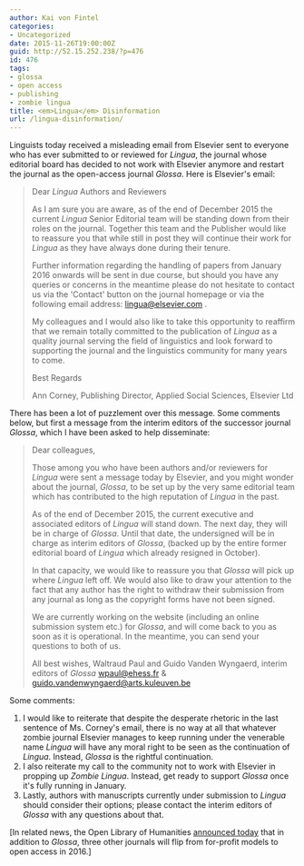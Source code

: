 ```yaml
---
author: Kai von Fintel
categories:
- Uncategorized
date: 2015-11-26T19:00:00Z
guid: http://52.15.252.238/?p=476
id: 476
tags:
- glossa
- open access
- publishing
- zombie lingua
title: <em>Lingua</em> Disinformation
url: /lingua-disinformation/
---
```


Linguists today received a misleading email from Elsevier sent to everyone who has ever submitted to or reviewed for *Lingua*, the journal whose editorial board has decided to not work with Elsevier anymore and restart the journal as the open-access journal *Glossa*. Here is Elsevier's email:

> Dear *Lingua* Authors and Reviewers
>
> As I am sure you are aware, as of the end of December 2015 the current *Lingua* Senior Editorial team will be standing down from their roles on the journal. Together this team and the Publisher would like to reassure you that while still in post they will continue their work for *Lingua* as they have always done during their tenure.
>
> Further information regarding the handling of papers from January 2016 onwards will be sent in due course, but should you have any queries or concerns in the meantime please do not hesitate to contact us via the 'Contact' button on the journal homepage or via the following email address: lingua@elsevier.com .
>
> My colleagues and I would also like to take this opportunity to reaffirm that we remain totally committed to the publication of *Lingua* as a quality journal serving the field of linguistics and look forward to supporting the journal and the linguistics community for many years to come.
>
> Best Regards
>
> Ann Corney, Publishing Director, Applied Social Sciences, Elsevier Ltd

There has been a lot of puzzlement over this message. Some comments below, but first a message from the interim editors of the successor journal *Glossa*, which I have been asked to help disseminate:

> Dear colleagues,
>
> Those among you who have been authors and/or reviewers for *Lingua* were sent a message today by Elsevier, and you might wonder about the journal, *Glossa*, to be set up by the very same editorial team which has contributed to the high reputation of *Lingua* in the past.
>
> As of the end of December 2015, the current executive and associated editors of *Lingua* will stand down. The next day, they will be in charge of *Glossa*. Until that date, the undersigned will be in charge as interim editors of *Glossa*, (backed up by the entire former editorial board of *Lingua* which already resigned in October).
>
> In that capacity, we would like to reassure you that *Glossa* will pick up where *Lingua* left off. We would also like to draw your attention to the fact that any author has the right to withdraw their submission from any journal as long as the copyright forms have not been signed.
>
> We are currently working on the website (including an online submission system etc.) for *Glossa*, and will come back to you as soon as it is operational. In the meantime, you can send your questions to both of us.
>
> All best wishes,
> Waltraud Paul and Guido Vanden Wyngaerd, interim editors of *Glossa*
> <wpaul@ehess.fr> & <guido.vandenwyngaerd@arts.kuleuven.be>

Some comments:

1. I would like to reiterate that despite the desperate rhetoric in the last sentence of Ms. Corney's email, there is no way at all that whatever zombie journal Elsevier manages to keep running under the venerable name *Lingua* will have any moral right to be seen as the continuation of *Lingua*. Instead, *Glossa* is the rightful continuation.
2. I also reiterate my call to the community not to work with Elsevier in propping up *Zombie Lingua*. Instead, get ready to support *Glossa* once it's fully running in January.
3. Lastly, authors with manuscripts currently under submission to *Lingua* should consider their options; please contact the interim editors of *Glossa* with any questions about that.

[In related news, the Open Library of Humanities [announced today](https://about.openlibhums.org/2015/11/27/four-subscription-journals-to-flip-to-fee-free-gold-oa-with-the-olh-in-january-2016/) that in addition to *Glossa*, three other journals will flip from for-profit models to open access in 2016.]
